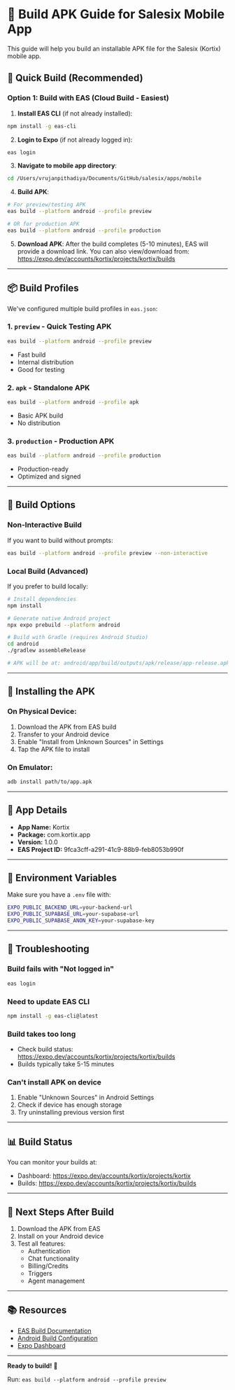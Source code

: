 # 📱 Build APK Guide for Salesix Mobile App

This guide will help you build an installable APK file for the Salesix (Kortix) mobile app.

## 🚀 Quick Build (Recommended)

### Option 1: Build with EAS (Cloud Build - Easiest)

1. **Install EAS CLI** (if not already installed):
```bash
npm install -g eas-cli
```

2. **Login to Expo** (if not already logged in):
```bash
eas login
```

3. **Navigate to mobile app directory**:
```bash
cd /Users/vrujanpithadiya/Documents/GitHub/salesix/apps/mobile
```

4. **Build APK**:
```bash
# For preview/testing APK
eas build --platform android --profile preview

# OR for production APK
eas build --platform android --profile production
```

5. **Download APK**:
After the build completes (5-10 minutes), EAS will provide a download link.
You can also view/download from: https://expo.dev/accounts/kortix/projects/kortix/builds

---

## 📦 Build Profiles

We've configured multiple build profiles in `eas.json`:

### 1. **`preview`** - Quick Testing APK
```bash
eas build --platform android --profile preview
```
- Fast build
- Internal distribution
- Good for testing

### 2. **`apk`** - Standalone APK
```bash
eas build --platform android --profile apk
```
- Basic APK build
- No distribution

### 3. **`production`** - Production APK
```bash
eas build --platform android --profile production
```
- Production-ready
- Optimized and signed

---

## 🔧 Build Options

### Non-Interactive Build
If you want to build without prompts:
```bash
eas build --platform android --profile preview --non-interactive
```

### Local Build (Advanced)
If you prefer to build locally:
```bash
# Install dependencies
npm install

# Generate native Android project
npx expo prebuild --platform android

# Build with Gradle (requires Android Studio)
cd android
./gradlew assembleRelease

# APK will be at: android/app/build/outputs/apk/release/app-release.apk
```

---

## 📱 Installing the APK

### On Physical Device:
1. Download the APK from EAS build
2. Transfer to your Android device
3. Enable "Install from Unknown Sources" in Settings
4. Tap the APK file to install

### On Emulator:
```bash
adb install path/to/app.apk
```

---

## 🎯 App Details

- **App Name:** Kortix
- **Package:** com.kortix.app
- **Version:** 1.0.0
- **EAS Project ID:** 9fca3cff-a291-41c9-88b9-feb8053b990f

---

## 🔑 Environment Variables

Make sure you have a `.env` file with:
```bash
EXPO_PUBLIC_BACKEND_URL=your-backend-url
EXPO_PUBLIC_SUPABASE_URL=your-supabase-url
EXPO_PUBLIC_SUPABASE_ANON_KEY=your-supabase-key
```

---

## 🐛 Troubleshooting

### Build fails with "Not logged in"
```bash
eas login
```

### Need to update EAS CLI
```bash
npm install -g eas-cli@latest
```

### Build takes too long
- Check build status: https://expo.dev/accounts/kortix/projects/kortix/builds
- Builds typically take 5-15 minutes

### Can't install APK on device
1. Enable "Unknown Sources" in Android Settings
2. Check if device has enough storage
3. Try uninstalling previous version first

---

## 📊 Build Status

You can monitor your builds at:
- Dashboard: https://expo.dev/accounts/kortix/projects/kortix
- Builds: https://expo.dev/accounts/kortix/projects/kortix/builds

---

## 🎉 Next Steps After Build

1. Download the APK from EAS
2. Install on your Android device
3. Test all features:
   - Authentication
   - Chat functionality
   - Billing/Credits
   - Triggers
   - Agent management

---

## 📚 Resources

- [EAS Build Documentation](https://docs.expo.dev/build/introduction/)
- [Android Build Configuration](https://docs.expo.dev/build-reference/apk/)
- [Expo Dashboard](https://expo.dev)

---

**Ready to build!** 🚀

Run: `eas build --platform android --profile preview`

